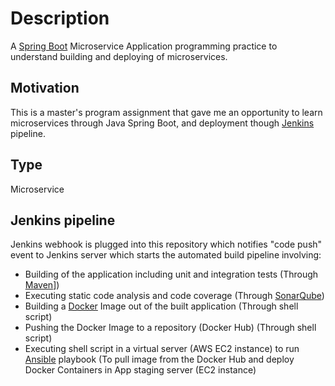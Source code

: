 # Description
A [Spring Boot](https://spring.io/projects/spring-boot) Microservice Application programming practice to understand building and deploying of microservices.

## Motivation
This is a master's program assignment that gave me an opportunity to learn microservices through Java Spring Boot, and deployment though [Jenkins](https://www.jenkins.io) pipeline.

## Type
Microservice

## Jenkins pipeline
Jenkins webhook is plugged into this repository which notifies "code push" event to Jenkins server which starts the automated build pipeline involving:
- Building of the application including unit and integration tests (Through [Maven](https://maven.apache.org)])
- Executing static code analysis and code coverage (Through [SonarQube](https://www.sonarsource.com/products/sonarqube/))
- Building a [Docker](https://www.docker.com) Image out of the built application (Through shell script)
- Pushing the Docker Image to a repository (Docker Hub) (Through shell script)
- Executing shell script in a virtual server (AWS EC2 instance) to run [Ansible](https://www.ansible.com) playbook (To pull image from the Docker Hub and deploy Docker Containers in App staging server (EC2 instance)
